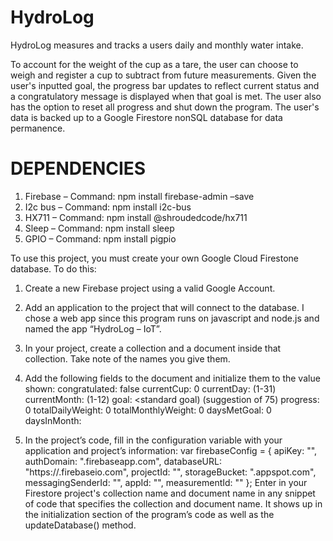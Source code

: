 # HydroLog
HydroLog measures and tracks a users daily and monthly water intake. 

To account for the weight of the cup as a tare, the user can choose to weigh
and register a cup to subtract from future measurements.
Given the user's inputted goal, the progress bar updates to reflect current status and a
congratulatory message is displayed when that goal is met.
The user also has the option to reset all progress and shut down the program.
The user's data is backed up to a Google Firestore nonSQL database for data permanence.


# DEPENDENCIES
1.	Firebase – Command: npm install firebase-admin –save
2.	I2c bus – Command: npm install i2c-bus
3.	HX711 – Command: npm install @shroudedcode/hx711
4.	Sleep – Command: npm install sleep
5.	GPIO – Command: npm install pigpio

To use this project, you must create your own Google Cloud Firestone database.
To do this: 
1.   Create a new Firebase project using a valid Google Account.
2.   Add an application to the project that will connect to the database.
     I chose a web app since this program runs on javascript and node.js and named the app “HydroLog – IoT”. 
3.	 In your project, create a collection and a document inside that collection. Take note of the names you give them.
4.   Add the following fields to the document and initialize them to the value shown:
        congratulated: false
        currentCup: 0
        currentDay: <current day of the month> (1-31)
        currentMonth: <current month of the year> (1-12)
        goal: <standard goal) (suggestion of 75)
        progress: 0
        totalDailyWeight: 0
        totalMonthlyWeight: 0
	daysMetGoal: 0
	daysInMonth: <number of days in current month>

5. In the project’s code, fill in the configuration variable with your application and project’s information:
    var firebaseConfig = {
        apiKey: "<your apiKey>",
        authDomain: "<projectId>.firebaseapp.com",
        databaseURL: "https://<projectId>.firebaseio.com",
        projectId: "<projectId>",
        storageBucket: "<projectId>.appspot.com",
        messagingSenderId: "<messagingSenderId>",
        appId: "<appId>",
        measurementId: "<measurementId>"
    };
Enter in your Firestore project's collection name and document name in any snippet of code
that specifies the collection and document name. It shows up in the initialization section of 
the program’s code as well as the updateDatabase() method.


